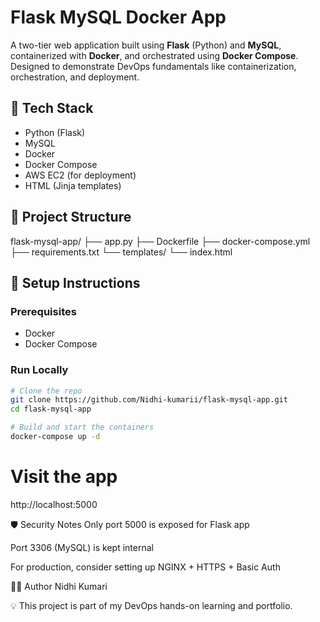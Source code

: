 # Flask MySQL Docker App

A two-tier web application built using **Flask** (Python) and **MySQL**, containerized with **Docker**, and orchestrated using **Docker Compose**. Designed to demonstrate DevOps fundamentals like containerization, orchestration, and deployment.

## 🚀 Tech Stack

- Python (Flask)
- MySQL
- Docker
- Docker Compose
- AWS EC2 (for deployment)
- HTML (Jinja templates)




## 📁 Project Structure 


  flask-mysql-app/
├── app.py
├── Dockerfile
├── docker-compose.yml
├── requirements.txt
└── templates/
└── index.html



## 🔧 Setup Instructions

### Prerequisites

- Docker
- Docker Compose

### Run Locally

```bash
# Clone the repo
git clone https://github.com/Nidhi-kumarii/flask-mysql-app.git
cd flask-mysql-app

# Build and start the containers
docker-compose up -d
```

# Visit the app
http://localhost:5000




🛡️ Security Notes
Only port 5000 is exposed for Flask app

Port 3306 (MySQL) is kept internal

For production, consider setting up NGINX + HTTPS + Basic Auth



👩‍💻 Author
Nidhi Kumari


💡 This project is part of my DevOps hands-on learning and portfolio.
